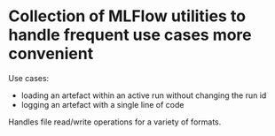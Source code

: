 # Collection of MLFlow utilities to handle frequent use cases more convenient

Use cases:
- loading an artefact within an active run without changing the run id
- logging an artefact with a single line of code

Handles file read/write operations for a variety of formats. 
